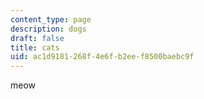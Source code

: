 ```yaml
---
content_type: page
description: dogs
draft: false
title: cats
uid: ac1d9181-268f-4e6f-b2ee-f8500baebc9f
---
```

meow